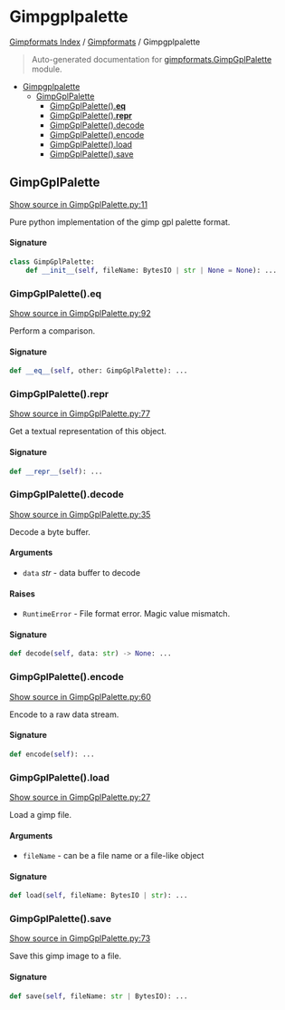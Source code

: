 # Gimpgplpalette

[Gimpformats Index](../README.md#gimpformats-index) /
[Gimpformats](./index.md#gimpformats) /
Gimpgplpalette

> Auto-generated documentation for [gimpformats.GimpGplPalette](../../../gimpformats/GimpGplPalette.py) module.

- [Gimpgplpalette](#gimpgplpalette)
  - [GimpGplPalette](#gimpgplpalette)
    - [GimpGplPalette().__eq__](#gimpgplpalette()__eq__)
    - [GimpGplPalette().__repr__](#gimpgplpalette()__repr__)
    - [GimpGplPalette().decode](#gimpgplpalette()decode)
    - [GimpGplPalette().encode](#gimpgplpalette()encode)
    - [GimpGplPalette().load](#gimpgplpalette()load)
    - [GimpGplPalette().save](#gimpgplpalette()save)

## GimpGplPalette

[Show source in GimpGplPalette.py:11](../../../gimpformats/GimpGplPalette.py#L11)

Pure python implementation of the gimp gpl palette format.

#### Signature

```python
class GimpGplPalette:
    def __init__(self, fileName: BytesIO | str | None = None): ...
```

### GimpGplPalette().__eq__

[Show source in GimpGplPalette.py:92](../../../gimpformats/GimpGplPalette.py#L92)

Perform a comparison.

#### Signature

```python
def __eq__(self, other: GimpGplPalette): ...
```

### GimpGplPalette().__repr__

[Show source in GimpGplPalette.py:77](../../../gimpformats/GimpGplPalette.py#L77)

Get a textual representation of this object.

#### Signature

```python
def __repr__(self): ...
```

### GimpGplPalette().decode

[Show source in GimpGplPalette.py:35](../../../gimpformats/GimpGplPalette.py#L35)

Decode a byte buffer.

#### Arguments

- `data` *str* - data buffer to decode

#### Raises

- `RuntimeError` - File format error.  Magic value mismatch.

#### Signature

```python
def decode(self, data: str) -> None: ...
```

### GimpGplPalette().encode

[Show source in GimpGplPalette.py:60](../../../gimpformats/GimpGplPalette.py#L60)

Encode to a raw data stream.

#### Signature

```python
def encode(self): ...
```

### GimpGplPalette().load

[Show source in GimpGplPalette.py:27](../../../gimpformats/GimpGplPalette.py#L27)

Load a gimp file.

#### Arguments

- `fileName` - can be a file name or a file-like object

#### Signature

```python
def load(self, fileName: BytesIO | str): ...
```

### GimpGplPalette().save

[Show source in GimpGplPalette.py:73](../../../gimpformats/GimpGplPalette.py#L73)

Save this gimp image to a file.

#### Signature

```python
def save(self, fileName: str | BytesIO): ...
```